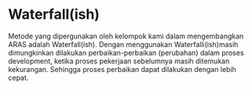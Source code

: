 # Waterfall(ish) #

Metode yang dipergunakan oleh kelompok kami dalam mengembangkan ARAS adalah Waterfall(ish). Dengan menggunakan Waterfalli(ish)masih dimungkinkan dilakukan perbaikan-perbaikan (perubahan) dalam proses development, ketika proses pekerjaan sebelumnya masih ditemukan kekurangan. Sehingga proses perbaikan dapat dilakukan dengan lebih cepat.